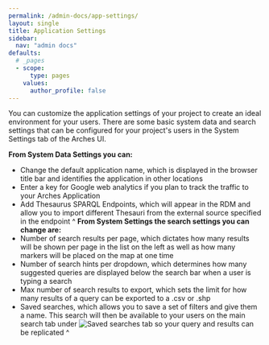 ```yaml
---
permalink: /admin-docs/app-settings/
layout: single
title: Application Settings
sidebar:
  nav: "admin docs"
defaults:
  # _pages
  - scope:
      type: pages
    values:
      author_profile: false
---
```

You can customize the application settings of your project to create an ideal environment for your users. There are some basic system data and search settings that can be configured for your project's users in the System Settings tab of the Arches UI.
  
**From System Data Settings you can:**
- Change the default application name, which is displayed in the browser title bar and identifies the application in other locations
- Enter a key for Google web analytics if you plan to track the traffic to your Arches Application
- Add Thesaurus SPARQL Endpoints, which will appear in the RDM and allow you to import different Thesauri from the external source specified in the endpoint
^
**From System Settings the search settings you can change are:**
- Number of search results per page, which dictates how many results will be shown per page in the list on the left as well as how many markers will be placed on the map at one time
- Number of search hints per dropdown, which determines how many suggested queries are displayed below the search bar when a user is typing a search
- Max number of search results to export, which sets the limit for how many results of a query can be exported to a .csv or .shp
- Saved searches, which allows you to save a set of filters and give them a name. This search will then be available to your users on the main search tab under ![Saved searches tab]({{site.url}}/assets/images/savedSearch.PNG) so your query and results can be replicated
^
